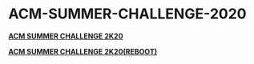 # ACM-SUMMER-CHALLENGE-2020

 **[ACM SUMMER CHALLENGE 2K20](https://www.hackerearth.com/challenges/college/acm-summer-challenge-2k20/)** 
 
 **[ACM SUMMER CHALLENGE 2K20(REBOOT)](https://www.hackerearth.com/challenges/college/acm-summer-challenge-2k20-reboot/)**
 
